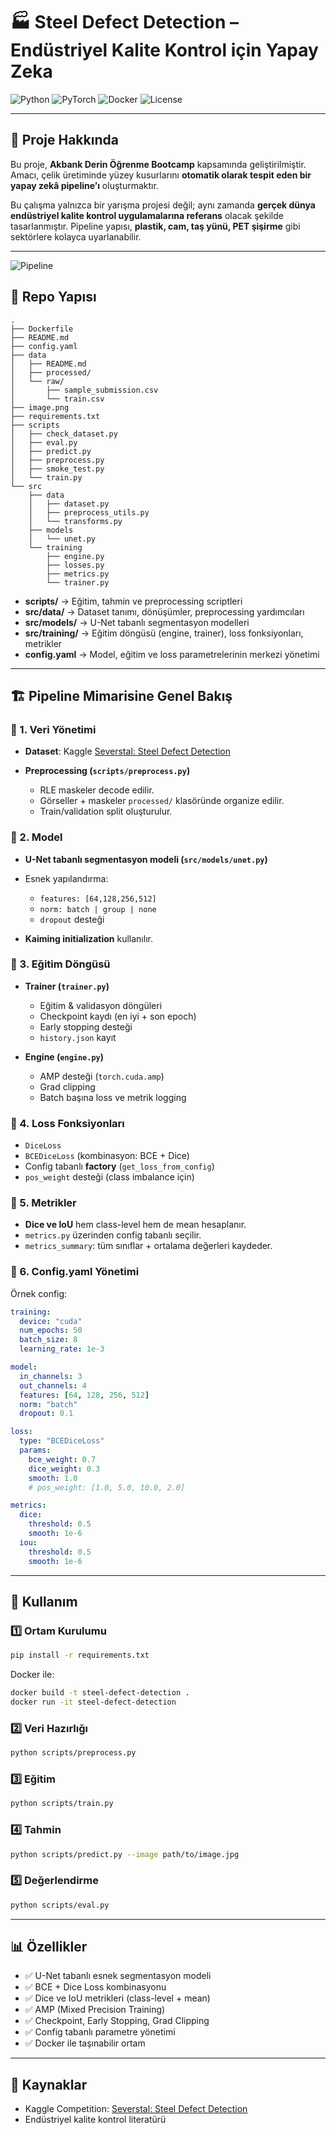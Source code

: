 # 🏭 Steel Defect Detection – Endüstriyel Kalite Kontrol için Yapay Zeka

![Python](https://img.shields.io/badge/Python-3.10%2B-blue)
![PyTorch](https://img.shields.io/badge/PyTorch-2.x-red)
![Docker](https://img.shields.io/badge/Docker-ready-blue)
![License](https://img.shields.io/badge/License-MIT-green)

---

## 🎯 Proje Hakkında

Bu proje, **Akbank Derin Öğrenme Bootcamp** kapsamında geliştirilmiştir.
Amacı, çelik üretiminde yüzey kusurlarını **otomatik olarak tespit eden bir yapay zekâ pipeline’ı** oluşturmaktır.

Bu çalışma yalnızca bir yarışma projesi değil; aynı zamanda **gerçek dünya endüstriyel kalite kontrol uygulamalarına referans** olacak şekilde tasarlanmıştır.
Pipeline yapısı, **plastik, cam, taş yünü, PET şişirme** gibi sektörlere kolayca uyarlanabilir.

---

![**Pipeline**](image.png)

## 📂 Repo Yapısı

```
.
├── Dockerfile
├── README.md
├── config.yaml
├── data
│   ├── README.md
│   ├── processed/
│   └── raw/
│       ├── sample_submission.csv
│       └── train.csv
├── image.png
├── requirements.txt
├── scripts
│   ├── check_dataset.py
│   ├── eval.py
│   ├── predict.py
│   ├── preprocess.py
│   ├── smoke_test.py
│   └── train.py
└── src
    ├── data
    │   ├── dataset.py
    │   ├── preprocess_utils.py
    │   └── transforms.py
    ├── models
    │   └── unet.py
    └── training
        ├── engine.py
        ├── losses.py
        ├── metrics.py
        └── trainer.py
```

- **scripts/** → Eğitim, tahmin ve preprocessing scriptleri
- **src/data/** → Dataset tanımı, dönüşümler, preprocessing yardımcıları
- **src/models/** → U-Net tabanlı segmentasyon modelleri
- **src/training/** → Eğitim döngüsü (engine, trainer), loss fonksiyonları, metrikler
- **config.yaml** → Model, eğitim ve loss parametrelerinin merkezi yönetimi

---

## 🏗️ Pipeline Mimarisine Genel Bakış

### 🔹 1. Veri Yönetimi

- **Dataset**: Kaggle [Severstal: Steel Defect Detection](https://www.kaggle.com/c/severstal-steel-defect-detection)
- **Preprocessing (`scripts/preprocess.py`)**

  - RLE maskeler decode edilir.
  - Görseller + maskeler `processed/` klasöründe organize edilir.
  - Train/validation split oluşturulur.

### 🔹 2. Model

- **U-Net tabanlı segmentasyon modeli (`src/models/unet.py`)**
- Esnek yapılandırma:

  - `features: [64,128,256,512]`
  - `norm: batch | group | none`
  - `dropout` desteği

- **Kaiming initialization** kullanılır.

### 🔹 3. Eğitim Döngüsü

- **Trainer (`trainer.py`)**

  - Eğitim & validasyon döngüleri
  - Checkpoint kaydı (en iyi + son epoch)
  - Early stopping desteği
  - `history.json` kayıt

- **Engine (`engine.py`)**

  - AMP desteği (`torch.cuda.amp`)
  - Grad clipping
  - Batch başına loss ve metrik logging

### 🔹 4. Loss Fonksiyonları

- `DiceLoss`
- `BCEDiceLoss` (kombinasyon: BCE + Dice)
- Config tabanlı **factory** (`get_loss_from_config`)
- `pos_weight` desteği (class imbalance için)

### 🔹 5. Metrikler

- **Dice ve IoU** hem class-level hem de mean hesaplanır.
- `metrics.py` üzerinden config tabanlı seçilir.
- `metrics_summary`: tüm sınıflar + ortalama değerleri kaydeder.

### 🔹 6. Config.yaml Yönetimi

Örnek config:

```yaml
training:
  device: "cuda"
  num_epochs: 50
  batch_size: 8
  learning_rate: 1e-3

model:
  in_channels: 3
  out_channels: 4
  features: [64, 128, 256, 512]
  norm: "batch"
  dropout: 0.1

loss:
  type: "BCEDiceLoss"
  params:
    bce_weight: 0.7
    dice_weight: 0.3
    smooth: 1.0
    # pos_weight: [1.0, 5.0, 10.0, 2.0]

metrics:
  dice:
    threshold: 0.5
    smooth: 1e-6
  iou:
    threshold: 0.5
    smooth: 1e-6
```

---

## 🚀 Kullanım

### 1️⃣ Ortam Kurulumu

```bash
pip install -r requirements.txt
```

Docker ile:

```bash
docker build -t steel-defect-detection .
docker run -it steel-defect-detection
```

### 2️⃣ Veri Hazırlığı

```bash
python scripts/preprocess.py
```

### 3️⃣ Eğitim

```bash
python scripts/train.py
```

### 4️⃣ Tahmin

```bash
python scripts/predict.py --image path/to/image.jpg
```

### 5️⃣ Değerlendirme

```bash
python scripts/eval.py
```

---

## 📊 Özellikler

- ✅ U-Net tabanlı esnek segmentasyon modeli
- ✅ BCE + Dice Loss kombinasyonu
- ✅ Dice ve IoU metrikleri (class-level + mean)
- ✅ AMP (Mixed Precision Training)
- ✅ Checkpoint, Early Stopping, Grad Clipping
- ✅ Config tabanlı parametre yönetimi
- ✅ Docker ile taşınabilir ortam

---

## 📌 Kaynaklar

- Kaggle Competition: [Severstal: Steel Defect Detection](https://www.kaggle.com/c/severstal-steel-defect-detection)
- Endüstriyel kalite kontrol literatürü
